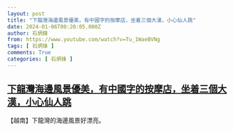 ```yaml
---
layout: post
title: "下龍灣海邊風景優美，有中國字的按摩店，坐着三個大漢，小心仙人跳"
date: 2024-01-06T00:20:05.000Z
author: 石炳鋒
from: https://www.youtube.com/watch?v=Tu_1WaeBVNg
tags: [ 石炳锋 ]
comments: True
categories: [ 石炳锋 ]
---
```

<!--1704500405000-->
[下龍灣海邊風景優美，有中國字的按摩店，坐着三個大漢，小心仙人跳](https://www.youtube.com/watch?v=Tu_1WaeBVNg)
------

<div>
【越南】下龍灣的海邊風景好漂亮。
</div>
